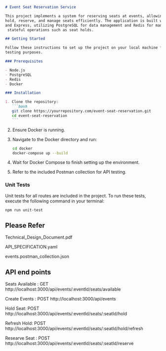 ````markdown
# Event Seat Reservation Service

This project implements a system for reserving seats at events, allowing users to  
hold, reserve, and manage seats efficiently. The application is built with Node.js  
and Express, utilizing PostgreSQL for data management and Redis for managing  
 stateful operations such as seat holds.

## Getting Started

Follow these instructions to set up the project on your local machine for development and  
testing purposes.

### Prerequisites

- Node.js
- PostgreSQL
- Redis
- Docker

### Installation

1. Clone the repository:
   ```bash
   git clone https://yourrepository.com/event-seat-reservation.git
   cd event-seat-reservation
   ```
````

2. Ensure Docker is running.

3. Navigate to the Docker directory and run:

   ```bash
   cd docker
   docker-compose up --build
   ```

4. Wait for Docker Compose to finish setting up the environment.

5. Refer to the included Postman collection for API testing.

### Unit Tests

Unit tests for all routes are included in the project. To run these tests, execute the following command in your terminal:

```bash
npm run unit-test
```

## Please Refer

Technical_Design_Document.pdf

API_SPECIFICATION.yaml

events.postman_collection.json

## API end points

Seats Available : GET http://localhost:3000/api/events/:eventId/seats/available

Create Events : POST http://localhost:3000/api/events

Hold Seat: POST http://localhost:3000/api/events/:eventId/seats/:seatId/hold

Refresh Hold: POST http://localhost:3000/api/events/:eventId/seats/:seatId/hold/refresh

Researve Seat : POST http://localhost:3000/api/events/:eventId/seats/:seatId/reserve
